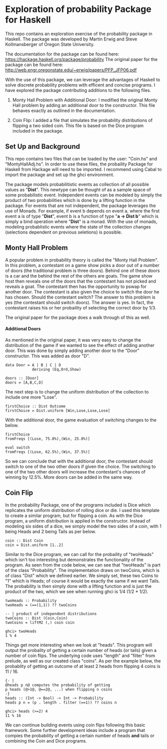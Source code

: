 # Exploration of probability Package for Haskell

This repo contains an exploration exercise of the probability package in Haskell. The package was developed by Martin Erwig and Steve Kollmansberger of Oregon State University. 

The documentation for the package can be found here: https://hackage.haskell.org/package/probability
The original paper for the package can be found here: http://web.engr.oregonstate.edu/~erwig/papers/PFP_JFP06.pdf

With the use of this package, we can leverage the advantages of Haskell to solve discrete probability problems with efficent and concise programs. I have explored the package contributing additions to the following files.

1) Monty Hall Problem with Additional Door: I modified the original Monty Hall problem by adding an additional door to the constructor. This file behaves exactly as outlined in the documentation. 

2) Coin Flip: I added a file that simulates the probability distributions of flipping a two sided coin. This file is based on the Dice program included in the package. 

## Set Up and Background

This repo contains two files that can be loaded by the user: "Coin.hs" and "MontyHallAdj.hs". In order to use these files, the probaility Package for Haskell from Hackage will need to be imported. I recommend using Cabal to import the package and set up the ghci environment. 

The package models probabilitistic events as collection of all possible values as "**Dist**". This newtype can  be thought of as a sample space of some probabilistic event. Independent events can be modeled by simply the product of two probabilities which is done by a lifting function in the package. For events that are not independent, the package leverages the use of Monads. For example, if event b depends on event a, where the first event a is of type "**Dist**", event b is a function of type "**a -> Dist b**" which is simply a bind operation where "**Dist**" is a monad. With the use of monads, modeling probablistic events where the state of the collection changes (selections dependent on previous seletions) is possible. 

## Monty Hall Problem

A popular problem in probability theory is called the "Monty Hall Problem". In this problem, a contestant on a game show picks a door out of a number of doors (the traditional problem is three doors). Behind one of these doors is a car  and the behind the rest of the others are goats. The game show host then reveals one of the doors that the contestant has not picked and reveals a goat. The contestant then has the opportunity to pswap for another door. The contestant is also given the choice to switch the door he has chosen. Should the contestant switch? The answer to this problem is yes (the contestant should switch doors). The answer is yes. In fact, the contestant raises his or her probaility of selecting the correct door by 1/3. 












The original paper for the package does a walk through of this as well. 

#### Additional Doors

As mentioned in the original paper, it was very easy to change the distribution of the game if we wanted to see the effect of adding another door. This was done by simply adding another door to the "Door" constructor. This was added as door "D". 

```
data Door = A | B | C | D
            deriving (Eq,Ord,Show)

doors :: [Door]
doors = [A,B,C,D]
```

The next step is to change the uniform distribution of the collection to include one more "Lose". 

```
firstChoice :: Dist Outcome
firstChoice = Dist.uniform [Win,Lose,Lose,Lose]
```

With the additional door, the game evaluation of switching changes to the below. 

```
firstChoice
fromFreqs [(Lose, 75.0%),(Win, 25.0%)]

eval switch
fromFreqs [(Lose, 62.5%),(Win, 37.5%)]
```

So we can conclude that with the additional door, the contestant should switch to one of the two other doors if given the choice. The switching to one of the two other doors will increase the contestant's chances of winning by 12.5%. More doors can be added in the same way. 

## Coin Flip

In the probability Package, one of the programs included is Dice which replicates the uniform distribution of rolling dice or die. I used this template to create a similar program, but for flipping a coin. As with the Dice program, a uniform distribution is applied in the constructor. Instead of modeling six sides of a dice, we simply model the two sides of a coin, with 1 being Heads and 2 being Tails as per below. 

```
coin :: Dist Coin
coin = Dist.uniform [1..2]
```
Similar to the Dice program, we can call for the probaility of "twoHeads" which isn't too interesting but demonstrates the functionality of the program. As seen from the code below, we can see that "twoHeads" is part of the class "Probability". The implementation draws on twoCoins, which is of class "Dist" which we defined earlier. We simply set, these two Coins to "1" which is Heads; of course it would be exactly the same if we want Tails. The probability is then simply done with a lifting function and is just the product of the two, which we see when running ghci is 1/4 (1/2 * 1/2). 

```
twoHeads :: Probability
twoHeads = (==(1,1)) ?? twoCoins

-- | product of independent distributions
twoCoins :: Dist (Coin,Coin)
twoCoins = liftM2 (,) coin coin
```
```
ghci> twoHeads
1 % 4
```
Things get more interesting when we look at "heads". This program will output the probality of getting a certain number of heads (or tails) given a number of coin flips. The underlying code uses "length" and "filter" from prelude, as well as our created class "coins". As per the example below, the probablity of getting an outcome of at least 2 heads from flipping 4 coins is 11 / 16. 

```
{- |
@heads p n@ computes the probability of getting
p heads (@>1@, @==2@, ...) when flipping n coins
-}
heads :: (Int -> Bool) -> Int -> Probability
heads p n = (p . length . filter (==1)) ?? coins n
```
```
ghci> heads (>=2) 4
11 % 16

```
We can continue building events using coin flips following this basic framework. Some further development ideas include a program that compies the probability of getting a certain number of heads **and** tails or combining the Coin and Dice programs. 
